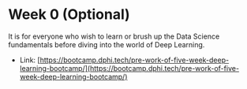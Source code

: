 # Week 0 (Optional)

It is for everyone who wish to learn or brush up the Data Science fundamentals before diving into the world of Deep Learning.&#x20;

* Link: [https://bootcamp.dphi.tech/pre-work-of-five-week-deep-learning-bootcamp/](https://bootcamp.dphi.tech/pre-work-of-five-week-deep-learning-bootcamp/)
